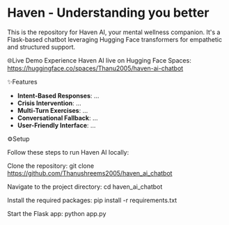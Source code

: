 # Haven - Understanding you better

This is the repository for Haven AI, your mental wellness companion.
It's a Flask-based chatbot leveraging Hugging Face transformers for empathetic and structured support.

🌐Live Demo
Experience Haven AI live on Hugging Face Spaces:
https://huggingface.co/spaces/Thanu2005/haven-ai-chatbot

✨Features
* **Intent-Based Responses**: ...
* **Crisis Intervention**: ...
* **Multi-Turn Exercises**: ...
* **Conversational Fallback**: ...
* **User-Friendly Interface**: ...

⚙️Setup

Follow these steps to run Haven AI locally:

Clone the repository: 
git clone https://github.com/Thanushreems2005/haven_ai_chatbot

Navigate to the project directory: 
cd haven_ai_chatbot

Install the required packages: 
pip install -r requirements.txt

Start the Flask app: 
python app.py

